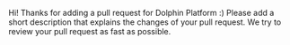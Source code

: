 Hi!
Thanks for adding a pull request for Dolphin Platform :)
Please add a short description that explains the changes of your pull request.
We try to review your pull request as fast as possible.
